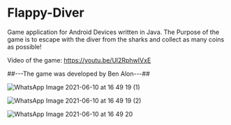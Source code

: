 # Flappy-Diver
Game application for Android Devices written in Java.
The Purpose of the game is to escape with the diver from the sharks and collect as many coins as possible!

Video of the game: https://youtu.be/Ul2RphwIVxE

##---The game was developed by Ben Alon---##




![WhatsApp Image 2021-06-10 at 16 49 19 (1)](https://user-images.githubusercontent.com/65303505/121536873-1ecb7280-ca0c-11eb-8705-2924a78ea268.jpeg)


![WhatsApp Image 2021-06-10 at 16 49 19 (2)](https://user-images.githubusercontent.com/65303505/121536910-24c15380-ca0c-11eb-97e9-6bfa474de946.jpeg)




![WhatsApp Image 2021-06-10 at 16 49 20](https://user-images.githubusercontent.com/65303505/121536938-2a1e9e00-ca0c-11eb-8185-e48407fb4272.jpeg)

